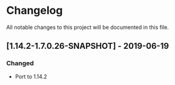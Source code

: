 # Changelog
All notable changes to this project will be documented in this file.

## [1.14.2-1.7.0.26-SNAPSHOT] - 2019-06-19
### Changed
- Port to 1.14.2
